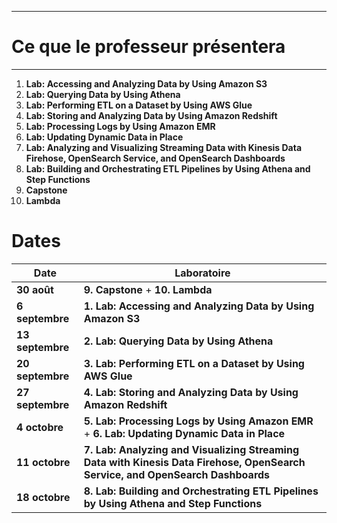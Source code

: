 ----
# Ce que le professeur présentera 
-----

1. **Lab: Accessing and Analyzing Data by Using Amazon S3**
2. **Lab: Querying Data by Using Athena**
3. **Lab: Performing ETL on a Dataset by Using AWS Glue**
4. **Lab: Storing and Analyzing Data by Using Amazon Redshift**
5. **Lab: Processing Logs by Using Amazon EMR**
6. **Lab: Updating Dynamic Data in Place**
7. **Lab: Analyzing and Visualizing Streaming Data with Kinesis Data Firehose, OpenSearch Service, and OpenSearch Dashboards**
8. **Lab: Building and Orchestrating ETL Pipelines by Using Athena and Step Functions**
9. **Capstone**
10. **Lambda**



# Dates


| **Date**          | **Laboratoire**                                                                                                          |
|-------------------|--------------------------------------------------------------------------------------------------------------------------|
| **30 août**       | **9. Capstone** + **10. Lambda**                                                                                         |
| **6 septembre**   | **1. Lab: Accessing and Analyzing Data by Using Amazon S3**                                                              |
| **13 septembre**  | **2. Lab: Querying Data by Using Athena**                                                                                |
| **20 septembre**  | **3. Lab: Performing ETL on a Dataset by Using AWS Glue**                                                                |
| **27 septembre**  | **4. Lab: Storing and Analyzing Data by Using Amazon Redshift**                                                          |
| **4 octobre**     | **5. Lab: Processing Logs by Using Amazon EMR** + **6. Lab: Updating Dynamic Data in Place**                             |
| **11 octobre**    | **7. Lab: Analyzing and Visualizing Streaming Data with Kinesis Data Firehose, OpenSearch Service, and OpenSearch Dashboards** |
| **18 octobre**    | **8. Lab: Building and Orchestrating ETL Pipelines by Using Athena and Step Functions**                                  |

